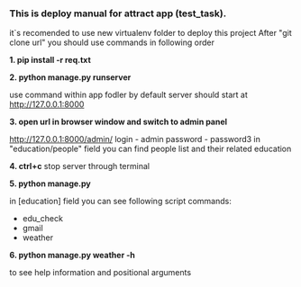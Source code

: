 ### This is deploy manual for attract app (test_task).

it`s recomended to use new virtualenv folder to deploy this project 
After "git clone url" you should use commands in following order

**1. pip install -r req.txt**

**2. python manage.py runserver**

use command within app fodler
by default server should start at http://127.0.0.1:8000

**3. open url in browser window and switch to admin panel** 

http://127.0.0.1:8000/admin/ 
login - admin
password - password3
in "education/people" field you can find people list and their related education

**4. ctrl+c**  stop server through terminal

**5. python manage.py**

in [education] field you can see following script commands:

* edu_check
* gmail
* weather

**6. python manage.py weather -h**

to see help information and positional arguments 

